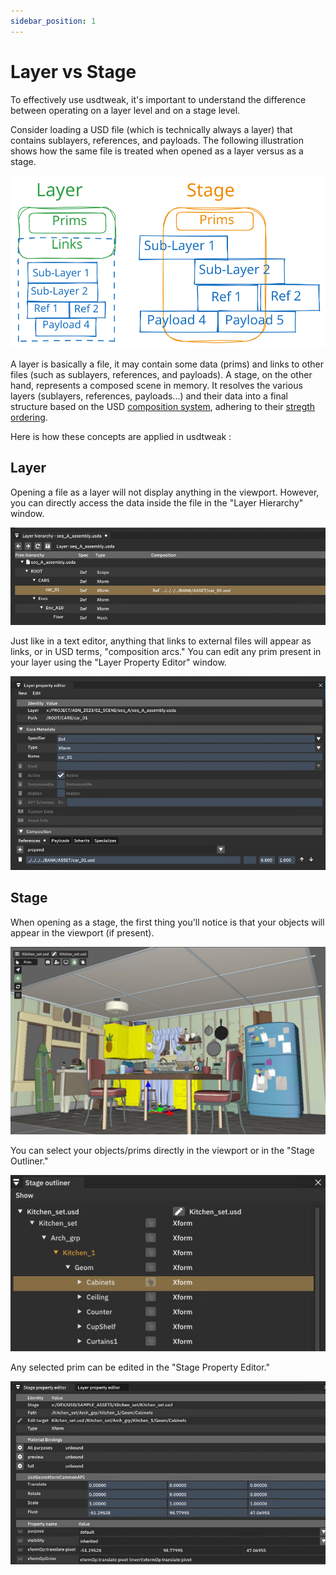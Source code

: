 ```yaml
---
sidebar_position: 1
---
```


# Layer vs Stage

To effectively use usdtweak, it's important to understand the difference between operating on a layer level and on a stage level.

Consider loading a USD file (which is technically always a layer) that contains sublayers, references, and payloads. The following illustration shows how the same file is treated when opened as a layer versus as a stage.

![Graph illustrating the difference between a layer and stage](./img/layer_vs_stage.svg)

A layer is basically a file, it may contain some data (prims) and links to other files (such as sublayers, references, and payloads). A stage, on the other hand, represents a composed scene in memory. It resolves the various layers (sublayers, references, payloads...) and their data into a final structure based on the USD [composition system](https://openusd.org/release/glossary.html#composition), adhering to their [stregth ordering](https://openusd.org/release/glossary.html#livrps-strength-ordering).

Here is how these concepts are applied in usdtweak :

## Layer

Opening a file as a layer will not display anything in the viewport. However, you can directly access the data inside the file in the "Layer Hierarchy" window.

![Image showing Layer Hierarchy window](./img/Layer_hierarchy.jpg)

Just like in a text editor, anything that links to external files will appear as links, or in USD terms, "composition arcs." You can edit any prim present in your layer using the "Layer Property Editor" window.

![Image showing Layer Property editor](./img/Layer_Property_Editor.jpg)

## Stage

When opening as a stage, the first thing you'll notice is that your objects will appear in the viewport (if present).

![Image showing objects in the viewport](./img/Viewport_stage.jpg)

You can select your objects/prims directly in the viewport or in the "Stage Outliner."

![Image showing Stage Outliner window](./img/stage_outliner.jpg)

Any selected prim can be edited in the "Stage Property Editor."

![Image showing Stage Property editor](./img/stage_property_editor.jpg)
